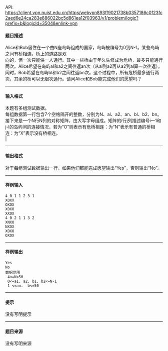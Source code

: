 API: https://client.vpn.nuist.edu.cn/https/webvpn893ff9021738b0357186c0f23fc2aed6e24ca283e886022bc5d861ea12f03963/v1/problem/logic?prefix=b&logicId=3504&enlink-vpn

#### 题目描述

Alice和Bob居住在一个由N座岛屿组成的国家，岛屿被编号为0到N-1。某些岛屿之间有桥相连，桥上的道路是双  
向的，但一次只能供一人通行。其中一些桥由于年久失修成为危桥，最多只能通行两次。Alice希望在岛屿al和a2之间往返an次（从al到a2再从a2到al算一次往返）。同时，Bob希望在岛屿bl和b2之间往返bn次。这个过程中，所有危桥最多通行两次，其余的桥可以无限次通行。请问Alice和Bob能完成他们的愿望吗？  

---

#### 输入格式

  
本题有多组测试数据。  
每组数据第一行包含7个空格隔开的整数，分别为N、al、a2、an、bl、b2、bn。  
接下来是一个N行N列的对称矩阵，由大写字母组成。矩阵的i行j列描述编号i一1和j-l的岛屿间的连接情况，若为“O”则表示有危桥相连：为“N”表示有普通的桥相连：为“X”表示没有桥相连。  
|

---

#### 输出格式

对于每组测试数据输出一行，如果他们都能完成愿望输出“Yes”，否则输出“No”。

  

---

#### 样例输入
```
4 0 1 1 2 3 1
XOXX
OXOX
XOXO
XXOX
4 0 2 1 1 3 2
XNXO
NXOX
XOXO
OXOX

```

---

#### 样例输出
```
Yes
No
数据范围
 4<=N<50
 O<=a1, a2, b1, b2<=N-1
 1 <=an.  b<=50

```

---

#### 提示

没有写明提示

---

#### 题目来源

没有写明来源
